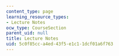 ```yaml
---
content_type: page
learning_resource_types:
- Lecture Notes
ocw_type: CourseSection
parent_uid: null
title: Lecture Notes
uid: 5c0f85cc-a4ed-43f5-e1c1-1dcf01a6f763
---
```


